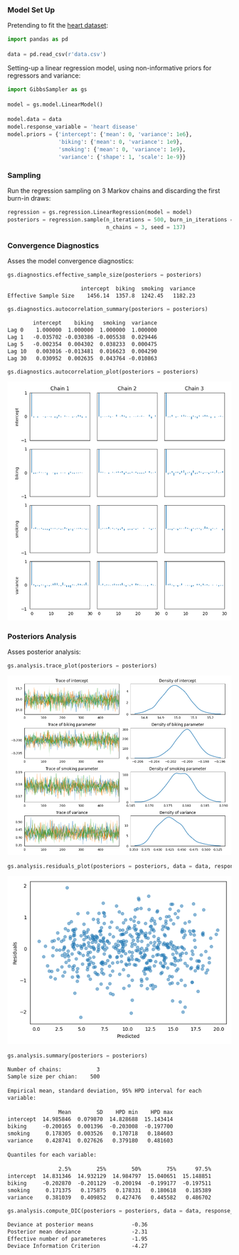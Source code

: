 ### Model Set Up

Pretending to fit the [heart dataset](ehttps://github.com/AndreaBlengino/GibbsSampler/blob/master/examples/heart/data.csv):

```python
import pandas as pd

data = pd.read_csv(r'data.csv')
```

Setting-up a linear regression model, using non-informative priors for
regressors and variance:

```python
import GibbsSampler as gs

model = gs.model.LinearModel()

model.data = data
model.response_variable = 'heart disease'
model.priors = {'intercept': {'mean': 0, 'variance': 1e6},
                'biking': {'mean': 0, 'variance': 1e9},
                'smoking': {'mean': 0, 'variance': 1e9},
                'variance': {'shape': 1, 'scale': 1e-9}}
```

### Sampling

Run the regression sampling on 3 Markov chains and discarding the first 
burn-in draws:

```python
regression = gs.regression.LinearRegression(model = model)
posteriors = regression.sample(n_iterations = 500, burn_in_iterations = 50, 
                               n_chains = 3, seed = 137)
```

### Convergence Diagnostics

Asses the model convergence diagnostics:

```python
gs.diagnostics.effective_sample_size(posteriors = posteriors)
```
```
                       intercept  biking  smoking  variance
Effective Sample Size    1456.14  1357.8  1242.45   1182.23
```

```python
gs.diagnostics.autocorrelation_summary(posteriors = posteriors)
```
```
        intercept    biking   smoking  variance
Lag 0    1.000000  1.000000  1.000000  1.000000
Lag 1   -0.035702 -0.030386 -0.005538  0.029446
Lag 5   -0.002354  0.004302  0.038233  0.000475
Lag 10   0.003016 -0.013481  0.016623  0.004290
Lag 30   0.030952  0.002635  0.043764 -0.010863
```

```python
gs.diagnostics.autocorrelation_plot(posteriors = posteriors)
```

<p align="center">
    <img src="images/autocorrelation_plot.png">
</p>

### Posteriors Analysis

Asses posterior analysis:

```python
gs.analysis.trace_plot(posteriors = posteriors)
```

<p align="center">
    <img src="images/trace_plot.png">
</p>

```python
gs.analysis.residuals_plot(posteriors = posteriors, data = data, response_variable = 'y')
```

<p align="center">
    <img src="images/residuals_plot.png">
</p>

```python
gs.analysis.summary(posteriors = posteriors)
```
```
Number of chains:           3
Sample size per chian:    500

Empirical mean, standard deviation, 95% HPD interval for each variable:

                Mean        SD    HPD min    HPD max
intercept  14.985846  0.079870  14.828688  15.143414
biking     -0.200165  0.001396  -0.203008  -0.197700
smoking     0.178305  0.003526   0.170718   0.184603
variance    0.428741  0.027626   0.379180   0.481603

Quantiles for each variable:

                2.5%        25%        50%        75%      97.5%
intercept  14.831346  14.932129  14.984797  15.040651  15.148851
biking     -0.202870  -0.201129  -0.200194  -0.199177  -0.197511
smoking     0.171375   0.175875   0.178331   0.180618   0.185389
variance    0.381039   0.409852   0.427476   0.445582   0.486702
```

```python
gs.analysis.compute_DIC(posteriors = posteriors, data = data, response_variable = 'y')
```
```
Deviance at posterior means            -0.36
Posterior mean deviance                -2.31
Effective number of parameteres        -1.95
Deviace Information Criterion          -4.27
```
